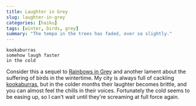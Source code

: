 ```yaml
---
title: Laughter in Grey
slug: laughter-in-grey
categories: [haiku]
tags: [winter, birds, grey]
summary: "The tempo in the trees has faded, ever so slightly."
---
```


```
kookaburras
somehow laugh faster
in the cold
```

Consider this a sequel to [Rainbows in Grey][1] and another lament about the suffering of birds in the wintertime.
My city is always full of cackling [kookaburras][2], but in the colder months their laughter becomes brittle, and you can almost feel the chills in their voices.
Fortunately the cold seems to be easing up, so I can't wait until they're screaming at full force again.

[1]: https://wirehaiku.org/posts/rainbows-in-grey/
[2]: https://en.wikipedia.org/wiki/Kookaburra
